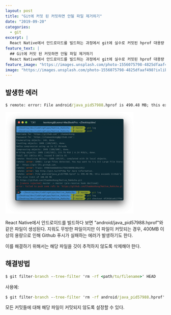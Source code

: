 ```yaml
---
layout: post
title: "Git에 커밋 된 커밋하면 안될 파일 제거하기"
date: "2019-09-20"
categories:
  - git
excerpt: |
  React Native에서 안드로이드를 빌드하는 과정에서 git에 실수로 커밋된 hprof 대용량 파일을 git에서 삭제하는 방법을 알아본다. 커밋하면 안될 파일이 커밋된 경우, 찾아서 삭제하는 방법을 알아본다.
feature_text: |
  ## Git에 커밋 된 커밋하면 안될 파일 제거하기
  React Native에서 안드로이드를 빌드하는 과정에서 git에 실수로 커밋된 hprof 대용량 파일을 git에서 삭제하는 방법을 알아본다. 커밋하면 안될 파일이 커밋된 경우, 찾아서 삭제하는 방법을 알아본다.
feature_image: "https://images.unsplash.com/photo-1556075798-4825dfaaf498?ixlib=rb-1.2.1&ixid=eyJhcHBfaWQiOjEyMDd9&auto=format&fit=crop&w=1355&q=80"
image: "https://images.unsplash.com/photo-1556075798-4825dfaaf498?ixlib=rb-1.2.1&ixid=eyJhcHBfaWQiOjEyMDd9&auto=format&fit=crop&w=1355&q=80"
---
```


## 발생한 에러
```cmd
$ remote: error: File android/java_pid57988.hprof is 490.48 MB; this exceeds GitHub's file size limit of 100.00 MB
```

<img src="https://github.com/ChaeWonKong/image-resource/blob/master/git.png?raw=true" width="80%" alt="terminal-img" />

React Native에서 안드로이드를 빌드하다 보면 "android/java_pid57988.hprof"와 같은 파일이 생성된다. 지워도 무방한 파일이지만 이 파일이 커밋되는 경우, 400MB 이상의 용량으로 인해 Github 푸시가 실패하는 에러가 발생하기도 한다.

이를 해결하기 위해서는 해당 파일을 깃이 추적하지 않도록 삭제해야 한다.

## 해결방법
```cmd
$ git filter-branch --tree-filter 'rm -rf <path/to/filename>' HEAD
```

사용예:
```cmd
$ git filter-branch --tree-filter 'rm -rf android/java_pid57988.hprof' HEAD
```

모든 커밋들에 대해 해당 파일이 커밋되지 않도록 설정할 수 있다.